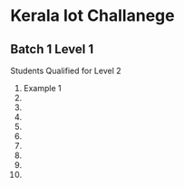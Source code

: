 # Kerala Iot Challanege 
## Batch 1 Level 1 

Students Qualified for Level 2

1. Example 1 
2.
3.
4.
5.
6.
7.
8.
9.
10.
